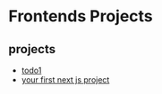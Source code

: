 # Frontends Projects

## projects

- [todo1](https://zenn.dev/mytty/articles/197cda8654ec6c)
- [your first next js project](https://www.youtube.com/watch?v=y7JCnfbETPs)

